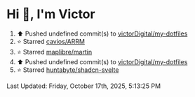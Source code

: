 <h1>Hi 👋, I'm Victor </h1>

<!--RECENT_ACTIVITY:start-->
1. ⬆️ Pushed undefined commit(s) to [victorDigital/my-dotfiles](https://github.com/victorDigital/my-dotfiles)<br>
2. ⭐ Starred [cavios/ARRM](https://github.com/cavios/ARRM)<br>
3. ⭐ Starred [maplibre/martin](https://github.com/maplibre/martin)<br>
4. ⬆️ Pushed undefined commit(s) to [victorDigital/my-dotfiles](https://github.com/victorDigital/my-dotfiles)<br>
5. ⭐ Starred [huntabyte/shadcn-svelte](https://github.com/huntabyte/shadcn-svelte)<br>
<!--RECENT_ACTIVITY:end-->

<!--RECENT_ACTIVITY:last_update-->
Last Updated: Friday, October 17th, 2025, 5:13:25 PM
<!--RECENT_ACTIVITY:last_update_end-->
